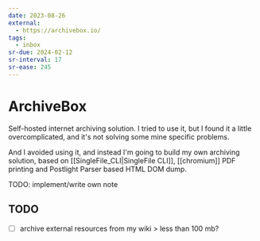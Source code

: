 ```yaml
---
date: 2023-08-26
external:
  - https://archivebox.io/
tags:
  - inbox
sr-due: 2024-02-12
sr-interval: 17
sr-ease: 245
---
```

# ArchiveBox

Self-hosted internet archiving solution. I tried to use it, but I found it a
little overcomplicated, and it's not solving some mine specific problems.

And I avoided using it, and instead I'm going to build my own archiving
solution, based on [[SingleFile_CLI|SingleFile CLI]],
[[chromium]] PDF printing and Postlight Parser based HTML DOM dump.

TODO: implement/write own note

## TODO

- [ ] archive external resources from my wiki > less than 100 mb?

